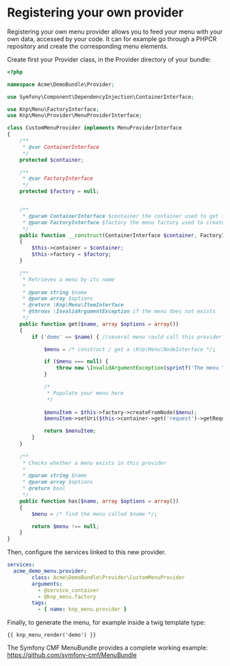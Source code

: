 Registering your own provider
=============================

Registering your own menu provider allows you to feed your menu with your own
data, accessed by your code. It can for example go through a PHPCR repository
and create the corresponding menu elements.

Create first your Provider class, in the Provider directory of your bundle:


```php
<?php

namespace Acme\DemoBundle\Provider;

use Symfony\Component\DependencyInjection\ContainerInterface;

use Knp\Menu\FactoryInterface;
use Knp\Menu\Provider\MenuProviderInterface;

class CustomMenuProvider implements MenuProviderInterface
{
    /**
     * @var ContainerInterface
     */
    protected $container;

    /**
     * @var FactoryInterface
     */
    protected $factory = null;


    /**
     * @param ContainerInterface $container the container used to get the request
     * @param FactoryInterface $factory the menu factory used to create the menu item
     */
    public function __construct(ContainerInterface $container, FactoryInterface $factory)
    {
        $this->container = $container;
        $this->factory = $factory;
    }

	/**
     * Retrieves a menu by its name
     *
     * @param string $name
     * @param array $options
     * @return \Knp\Menu\ItemInterface
     * @throws \InvalidArgumentException if the menu does not exists
     */
    public function get($name, array $options = array())
    {
		if ('demo' == $name) { //several menu could call this provider

			$menu = /* construct / get a \Knp\Menu\NodeInterface */;

			if ($menu === null) {
				throw new \InvalidArgumentException(sprintf('The menu "%s" is not defined.', $name));
			}

		    /*
			 * Populate your menu here
			 */
        
			$menuItem = $this->factory->createFromNode($menu);
			$menuItem->setUri($this->container->get('request')->getRequestUri());

			return $menuItem;
		}
	}
    
	/**
     * Checks whether a menu exists in this provider
     *
     * @param string $name
     * @param array $options
     * @return bool
     */
    public function has($name, array $options = array())
    {
        $menu = /* find the menu called $name */;

        return $menu !== null;
    }
}

```	

Then, configure the services linked to this new provider. 

```yaml
services:
  acme_demo_menu.provider:
        class: Acme\DemoBundle\Provider\CustomMenuProvider
        arguments:
          - @service_container
          - @knp_menu.factory
        tags:
          - { name: knp_menu.provider }
```	

Finally, to generate the menu, for example inside a twig template type:

```jinja
{{ knp_menu_render('demo') }}
```

The Symfony CMF MenuBundle provides a complete working example: <https://github.com/symfony-cmf/MenuBundle>